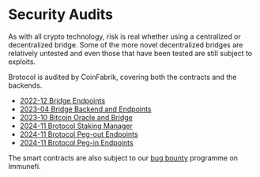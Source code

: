 # Security Audits

As with all crypto technology, risk is real whether using a centralized or decentralized bridge. Some of the more novel decentralized bridges are relatively untested and even those that have been tested are still subject to exploits.

Brotocol is audited by CoinFabrik, covering both the contracts and the backends.

* [2022-12 Bridge Endpoints](https://cdn.xlink.network/pdf/ALEX_Audit_bridge_coinfabrik_202212.pdf)
* [2023-04 Bridge Backend and Endpoints](https://cdn.xlink.network/pdf/ALEX_Audit_Bridge_2023-04.pdf)
* [2023-10 Bitcoin Oracle and Bridge](https://cdn.xlink.network/pdf/ALEX_Audit_202310_Bitcoin_Oracle_and_Bridge.pdf)
* [2024-11 Brotocol Staking Manager](https://cdn.xlink.network/pdf/XLINK_Staking_Audit_2024_11_final.pdf)
* [2024-11 Brotocol Peg-out Endpoints](https://cdn.xlink.network/pdf/XLINK_Peg-out_Endpoints_Audit%2011-2024.pdf)
* [2024-11 Brotocol Peg-in Endpoints](https://cdn.xlink.network/pdf/XLINK_Peg-in_Endpoints_Audit_11-2024.pdf)

The smart contracts are also subject to our [bug bounty](https://immunefi.com/bounty/alex/) programme on Immunefi.
